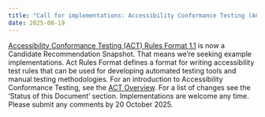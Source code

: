 ```yaml
---
title: "Call for implementations: Accessibility Conformance Testing (ACT) Rules Format 1.1 — Candidate Recommendation"
date: 2025-08-19
---
```


[Accessibility Conformance Testing (ACT) Rules Format 1.1](https://www.w3.org/WAI/standards-guidelines/act/) is now a Candidate Recommendation Snapshot. That means we’re seeking example implementations. Act Rules Format defines a format for writing accessibility test rules that can be used for developing automated testing tools and manual testing methodologies. For an introduction to Accessibility Conformance Testing, see the [ACT Overview](https://www.w3.org/WAI/standards-guidelines/act/). For a list of changes see the ‘Status of this Document’ section. Implementations are welcome any time. Please submit any comments by 20 October 2025.
